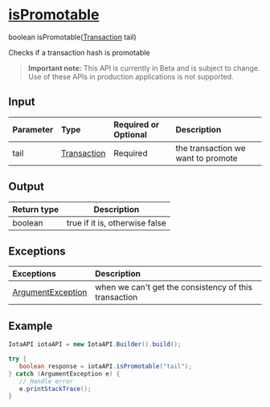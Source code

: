 
# [isPromotable](https://github.com/iotaledger/iota-java/blob/dev/jota/src/main/java/jota/IotaAPI.java#L1360)
 boolean isPromotable([Transaction](https://github.com/iotaledger/iota-java/blob/dev/jota/src/main/java/jota/model/Transaction.java) tail)

Checks if a transaction hash is promotable
> **Important note:** This API is currently in Beta and is subject to change. Use of these APIs in production applications is not supported.

## Input
| Parameter       | Type | Required or Optional | Description |
|:---------------|:--------|:--------| :--------|
| tail | [Transaction](https://github.com/iotaledger/iota-java/blob/dev/jota/src/main/java/jota/model/Transaction.java) | Required | the transaction we want to promote |
    
## Output
| Return type | Description |
|--|--|
| boolean  | true if it is, otherwise false |

## Exceptions
| Exceptions     | Description |
|:---------------|:--------|
| [ArgumentException](https://github.com/iotaledger/iota-java/blob/dev/jota/src/main/java/jota/error/ArgumentException.java) | when we can't get the consistency of this transaction |


 ## Example
 
 ```Java
 IotaAPI iotaAPI = new IotaAPI.Builder().build();

try { 
    boolean response = iotaAPI.isPromotable("tail");
} catch (ArgumentException e) { 
    // Handle error
    e.printStackTrace(); 
}
 ```
